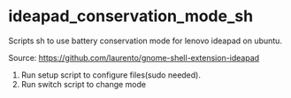 # ideapad_conservation_mode_sh
Scripts sh to use battery conservation mode for lenovo ideapad on ubuntu.

Source:
https://github.com/laurento/gnome-shell-extension-ideapad

1. Run setup script to configure files(sudo needed).
2. Run switch script to change mode
